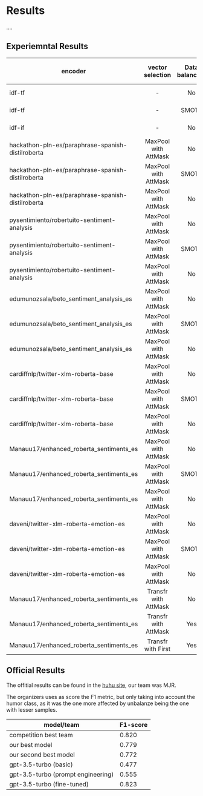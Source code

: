 # Results

....

## Experiemntal Results

| encoder                                           |   vector selection   |  Data balancing  | last layer model | F-1    | ACC    | MSE    |
|---------------------------------------------------|:--------------------:|:----------------:|------------------|--------|--------|--------|
| idf-tf                                            |           -          |      No          | Random Forest    | 0.7122 | 0.7852 | -      |
| idf-tf                                            |           -          |      SMOTE       | Random Forest    | 0.7300 | 0.7926 | -      |
| idf-if                                            |           -          |      No          | Random Forest    | -      | -      | 0.3894 |
| hackathon-pln-es/paraphrase-spanish-distilroberta | MaxPool with AttMask |      No          | Random Forest    | 0.7619 | 0.8074 |        |
| hackathon-pln-es/paraphrase-spanish-distilroberta | MaxPool with AttMask |      SMOTE       | Random Forest    | 0.7868 | 0.8222 |        |
| hackathon-pln-es/paraphrase-spanish-distilroberta | MaxPool with AttMask |      No          | Random Forest    |        |        | **0.3527** |
| pysentimiento/robertuito-sentiment-analysis       | MaxPool with AttMask |      No          | Random Forest    | 0.7436 | 0.7926 |        |
| pysentimiento/robertuito-sentiment-analysis       | MaxPool with AttMask |      SMOTE       | Random Forest    | 0.7952 | 0.8222 |        |
| pysentimiento/robertuito-sentiment-analysis       | MaxPool with AttMask |      No          | Random Forest    |        |        | 0.4272 |
| edumunozsala/beto_sentiment_analysis_es           | MaxPool with AttMask |      No          | Random Forest    | 0.6859 | 0.7778 |        |
| edumunozsala/beto_sentiment_analysis_es           | MaxPool with AttMask |      SMOTE       | Random Forest    | 0.7115 | 0.7630 |        |
| edumunozsala/beto_sentiment_analysis_es           | MaxPool with AttMask |      No          | Random Forest    |        |        | 0.4038 |
| cardiffnlp/twitter-xlm-roberta-base               | MaxPool with AttMask |      No          | Random Forest    | 0.7465 | 0.8000 |        |
| cardiffnlp/twitter-xlm-roberta-base               | MaxPool with AttMask |      SMOTE       | Random Forest    | 0.7652 | 0.8000 |        |
| cardiffnlp/twitter-xlm-roberta-base               | MaxPool with AttMask |      No          | Random Forest    |        |        | 0.4340 |
| Manauu17/enhanced_roberta_sentiments_es           | MaxPool with AttMask |      No          | Random Forest    | 0.7278 | 0.7852 |        |
| Manauu17/enhanced_roberta_sentiments_es           | MaxPool with AttMask |      SMOTE       | Random Forest    | 0.7999** | 0.8296 |        |
| Manauu17/enhanced_roberta_sentiments_es           | MaxPool with AttMask |      No          | Random Forest    |        |        | 0.4296 |
| daveni/twitter-xlm-roberta-emotion-es             | MaxPool with AttMask |      No          | Random Forest    | 0.7547 | 0.8000 |        |
| daveni/twitter-xlm-roberta-emotion-es             | MaxPool with AttMask |      SMOTE       | Random Forest    | 0.7826 | 0.8148 |        |
| daveni/twitter-xlm-roberta-emotion-es             | MaxPool with AttMask |      No          | Random Forest    |        |        | 0.4296 |
| Manauu17/enhanced_roberta_sentiments_es           | Transfr with AttMask |      No          |        -         | 0.7753 | 0.8074 |        |
| Manauu17/enhanced_roberta_sentiments_es           | Transfr with AttMask |      Yes         |        -         | 0.7977 | 0.8222 |        |
| Manauu17/enhanced_roberta_sentiments_es           | Transfr with First |      Yes         |        -         | **0.8025** | **0.8296** |        |

## Official Results

The offitial results can be found in the [huhu site](https://sites.google.com/view/huhuatiberlef23/results?authuser=0), our team was MJR.


The organizers uses as score the F1 metric, but only taking into account the humor class,
as it was the one more affected by unbalanze being the one with lesser samples.


| model/team                          | F1-score |
|-------------------------------------|:---------|
| competition best team               | 0.820    |
| our best model                      | 0.779    |
| our second best model               | 0.772    |
| gpt-3.5-turbo (basic)               | 0.477    |
| gpt-3.5-turbo (prompt engineering)  | 0.555    |
| gpt-3.5-turbo (fine-tuned)          | 0.823    |
